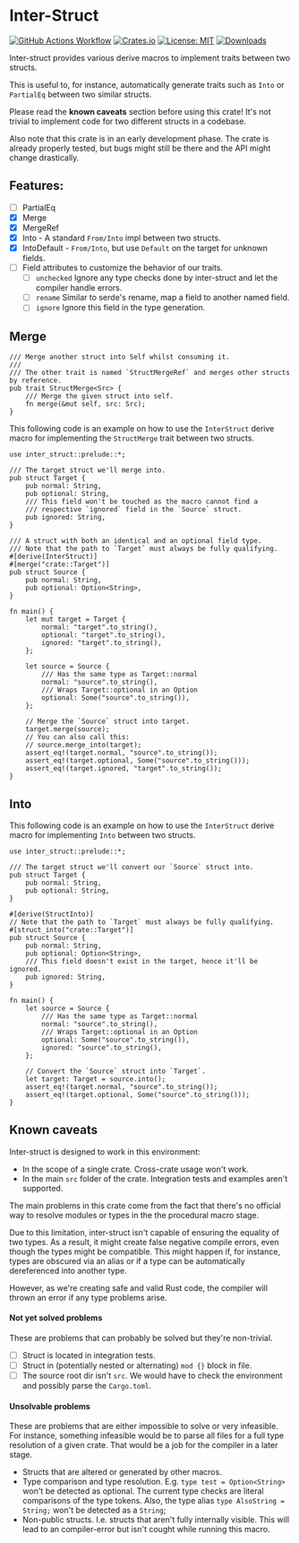 # Inter-Struct

[![GitHub Actions Workflow](https://github.com/nukesor/inter-struct/workflows/Test%20build/badge.svg)](https://github.com/Nukesor/inter-struct/actions)
[![Crates.io](https://img.shields.io/crates/v/inter-struct)](https://crates.io/crates/inter-struct)
[![License: MIT](https://img.shields.io/badge/License-MIT-yellow.svg)](https://opensource.org/licenses/MIT)
[![Downloads](https://img.shields.io/github/downloads/nukesor/inter-struct/total.svg)](https://github.com/nukesor/inter-struct/releases)

Inter-struct provides various derive macros to implement traits between two structs.

This is useful to, for instance, automatically generate traits such as `Into` or `PartialEq` between two similar structs.

Please read the **known caveats** section before using this crate!
It's not trivial to implement code for two different structs in a codebase.

Also note that this crate is in an early development phase.
The crate is already properly tested, but bugs might still be there and the API might change drastically.

## Features:

- [ ] PartialEq
- [x] Merge
- [x] MergeRef
- [x] Into - A standard `From/Into` impl between two structs.
- [x] IntoDefault - `From/Into`, but use `Default` on the target for unknown fields.
- [ ] Field attributes to customize the behavior of our traits.
    * [ ] `unchecked` Ignore any type checks done by inter-struct and let the compiler handle errors.
    * [ ] `rename` Similar to serde's rename, map a field to another named field.
    * [ ] `ignore` Ignore this field in the type generation.

## Merge

```rust,ignore
/// Merge another struct into Self whilst consuming it.
/// 
/// The other trait is named `StructMergeRef` and merges other structs by reference.
pub trait StructMerge<Src> {
    /// Merge the given struct into self.
    fn merge(&mut self, src: Src);
}
```

This following code is an example on how to use the `InterStruct` derive macro for implementing the `StructMerge` trait between two structs.

```rust,ignore
use inter_struct::prelude::*;

/// The target struct we'll merge into.
pub struct Target {
    pub normal: String,
    pub optional: String,
    /// This field won't be touched as the macro cannot find a
    /// respective `ignored` field in the `Source` struct.
    pub ignored: String,
}

/// A struct with both an identical and an optional field type.
/// Note that the path to `Target` must always be fully qualifying.
#[derive(InterStruct)]
#[merge("crate::Target")]
pub struct Source {
    pub normal: String,
    pub optional: Option<String>,
}

fn main() {
    let mut target = Target {
        normal: "target".to_string(),
        optional: "target".to_string(),
        ignored: "target".to_string(),
    };

    let source = Source {
        /// Has the same type as Target::normal
        normal: "source".to_string(),
        /// Wraps Target::optional in an Option
        optional: Some("source".to_string()),
    };

    // Merge the `Source` struct into target.
    target.merge(source);
    // You can also call this:
    // source.merge_into(target);
    assert_eq!(target.normal, "source".to_string());
    assert_eq!(target.optional, Some("source".to_string()));
    assert_eq!(target.ignored, "target".to_string());
}
```


## Into


This following code is an example on how to use the `InterStruct` derive macro for implementing `Into` between two structs.

```rust,ignore
use inter_struct::prelude::*;

/// The target struct we'll convert our `Source` struct into.
pub struct Target {
    pub normal: String,
    pub optional: String,
}

#[derive(StructInto)]
// Note that the path to `Target` must always be fully qualifying.
#[struct_into("crate::Target")]
pub struct Source {
    pub normal: String,
    pub optional: Option<String>,
    /// This field doesn't exist in the target, hence it'll be ignored.
    pub ignored: String,
}

fn main() {
    let source = Source {
        /// Has the same type as Target::normal
        normal: "source".to_string(),
        /// Wraps Target::optional in an Option
        optional: Some("source".to_string()),
        ignored: "source".to_string(),
    };

    // Convert the `Source` struct into `Target`.
    let target: Target = source.into();
    assert_eq!(target.normal, "source".to_string());
    assert_eq!(target.optional, Some("source".to_string()));
}
```

## Known caveats

Inter-struct is designed to work in this environment:

- In the scope of a single crate. Cross-crate usage won't work.
- In the main `src` folder of the crate. Integration tests and examples aren't supported.

The main problems in this crate come from the fact that there's no official way to resolve modules or types in the the procedural macro stage.

Due to this limitation, inter-struct isn't capable of ensuring the equality of two types.
As a result, it might create false negative compile errors, even though the types might be compatible.
This might happen if, for instance, types are obscured via an alias or if a type can be automatically dereferenced into another type.

However, as we're creating safe and valid Rust code, the compiler will thrown an error if any type problems arise.


#### Not yet solved problems

These are problems that can probably be solved but they're non-trivial.

- [ ] Struct is located in integration tests.
- [ ] Struct in (potentially nested or alternating) `mod {}` block in file.
- [ ] The source root dir isn't `src`.
      We would have to check the environment and possibly parse the `Cargo.toml`.

#### Unsolvable problems

These are problems that are either impossible to solve or very infeasible.
For instance, something infeasible would be to parse all files for a full type resolution of a given crate.
That would be a job for the compiler in a later stage.

- Structs that are altered or generated by other macros.
- Type comparison and type resolution. E.g. `type test = Option<String>` won't be detected as optional.
    The current type checks are literal comparisons of the type tokens.
    Also, the type alias `type AlsoString = String;` won't be detected as a `String`;
- Non-public structs. I.e. structs that aren't fully internally visible.
    This will lead to an compiler-error but isn't cought while running this macro.

